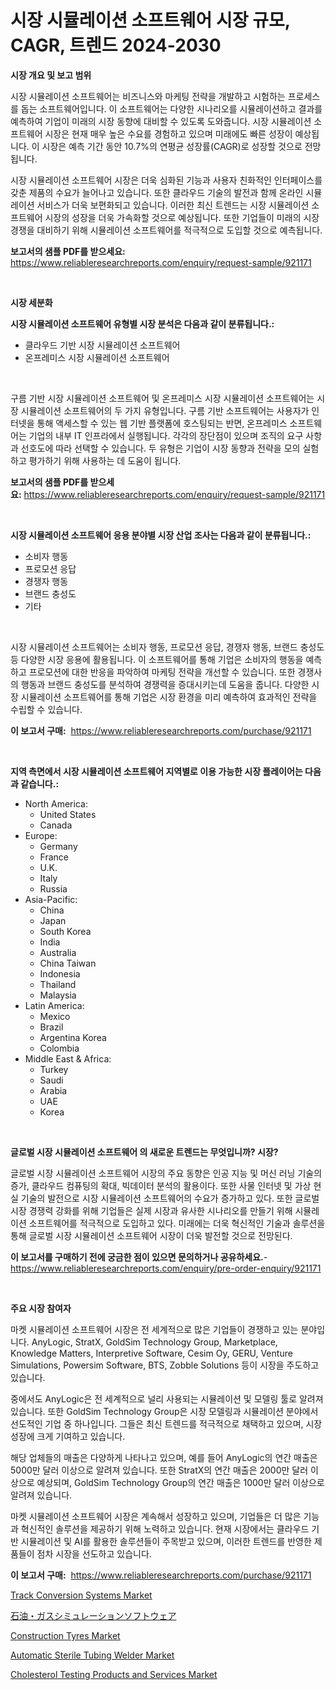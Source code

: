 <p><h1>시장 시뮬레이션 소프트웨어 시장 규모, CAGR, 트렌드 2024-2030</h1></p><p><strong>시장 개요 및 보고 범위</strong></p>
<p><p>시장 시뮬레이션 소프트웨어는 비즈니스와 마케팅 전략을 개발하고 시험하는 프로세스를 돕는 소프트웨어입니다. 이 소프트웨어는 다양한 시나리오를 시뮬레이션하고 결과를 예측하여 기업이 미래의 시장 동향에 대비할 수 있도록 도와줍니다. 시장 시뮬레이션 소프트웨어 시장은 현재 매우 높은 수요를 경험하고 있으며 미래에도 빠른 성장이 예상됩니다. 이 시장은 예측 기간 동안 10.7%의 연평균 성장률(CAGR)로 성장할 것으로 전망됩니다.</p><p>시장 시뮬레이션 소프트웨어 시장은 더욱 심화된 기능과 사용자 친화적인 인터페이스를 갖춘 제품의 수요가 늘어나고 있습니다. 또한 클라우드 기술의 발전과 함께 온라인 시뮬레이션 서비스가 더욱 보편화되고 있습니다. 이러한 최신 트렌드는 시장 시뮬레이션 소프트웨어 시장의 성장을 더욱 가속화할 것으로 예상됩니다. 또한 기업들이 미래의 시장 경쟁을 대비하기 위해 시뮬레이션 소프트웨어를 적극적으로 도입할 것으로 예측됩니다.</p></p>
<p><strong>보고서의 샘플 PDF를 받으세요:</strong> <a href="https://www.reliableresearchreports.com/enquiry/request-sample/921171">https://www.reliableresearchreports.com/enquiry/request-sample/921171</a></p>
<p>&nbsp;</p>
<p><strong>시장 세분화</strong></p>
<p><strong>시장 시뮬레이션 소프트웨어 유형별 시장 분석은 다음과 같이 분류됩니다.:</strong></p>
<p><ul><li>클라우드 기반 시장 시뮬레이션 소프트웨어</li><li>온프레미스 시장 시뮬레이션 소프트웨어</li></ul></p>
<p>&nbsp;</p>
<p><p>구름 기반 시장 시뮬레이션 소프트웨어 및 온프레미스 시장 시뮬레이션 소프트웨어는 시장 시뮬레이션 소프트웨어의 두 가지 유형입니다. 구름 기반 소프트웨어는 사용자가 인터넷을 통해 액세스할 수 있는 웹 기반 플랫폼에 호스팅되는 반면, 온프레미스 소프트웨어는 기업의 내부 IT 인프라에서 실행됩니다. 각각의 장단점이 있으며 조직의 요구 사항과 선호도에 따라 선택할 수 있습니다. 두 유형은 기업이 시장 동향과 전략을 모의 실험하고 평가하기 위해 사용하는 데 도움이 됩니다.</p></p>
<p><strong>보고서의 샘플 PDF를 받으세요:</strong>&nbsp;<a href="https://www.reliableresearchreports.com/enquiry/request-sample/921171">https://www.reliableresearchreports.com/enquiry/request-sample/921171</a></p>
<p>&nbsp;</p>
<p><strong> 시장 시뮬레이션 소프트웨어 응용 분야별 시장 산업 조사는 다음과 같이 분류됩니다.:</strong></p>
<p><ul><li>소비자 행동</li><li>프로모션 응답</li><li>경쟁자 행동</li><li>브랜드 충성도</li><li>기타</li></ul></p>
<p>&nbsp;</p>
<p><p>시장 시뮬레이션 소프트웨어는 소비자 행동, 프로모션 응답, 경쟁자 행동, 브랜드 충성도 등 다양한 시장 응용에 활용됩니다. 이 소프트웨어를 통해 기업은 소비자의 행동을 예측하고 프로모션에 대한 반응을 파악하여 마케팅 전략을 개선할 수 있습니다. 또한 경쟁사의 행동과 브랜드 충성도를 분석하여 경쟁력을 증대시키는데 도움을 줍니다. 다양한 시장 시뮬레이션 소프트웨어를 통해 기업은 시장 환경을 미리 예측하여 효과적인 전략을 수립할 수 있습니다.</p></p>
<p><strong>이 보고서 구매:</strong>&nbsp; <a href="https://www.reliableresearchreports.com/purchase/921171">https://www.reliableresearchreports.com/purchase/921171</a></p>
<p>&nbsp;</p>
<p><strong>지역 측면에서 시장 시뮬레이션 소프트웨어 지역별로 이용 가능한 시장 플레이어는 다음과 같습니다.:</strong></p>
<p><ul>
    <li>
        North America:
        <ul>
            <li>United States</li>
            <li>Canada</li>
        </ul>
    </li>
    <li>
        Europe:
        <ul>
            <li>Germany</li>
            <li>France</li>
            <li>U.K.</li>
            <li>Italy</li>
            <li>Russia</li>
        </ul>
    </li>
    <li>
        Asia-Pacific:
        <ul>
            <li>China</li>
            <li>Japan</li>
            <li>South Korea</li>
            <li>India</li>
            <li>Australia</li>
            <li>China Taiwan</li>
            <li>Indonesia</li>
            <li>Thailand</li>
            <li>Malaysia</li>
        </ul>
    </li>
    <li>
        Latin America:
        <ul>
            <li>Mexico</li>
            <li>Brazil</li>
            <li>Argentina Korea</li>
            <li>Colombia</li>
        </ul>
    </li>
    <li>
        Middle East & Africa:
        <ul>
            <li>Turkey</li>
            <li>Saudi</li>
            <li>Arabia</li>
            <li>UAE</li>
            <li>Korea</li>
        </ul>
    </li>
    </ul></p>
<p>&nbsp;</p>
<p><strong>글로벌 시장 시뮬레이션 소프트웨어 의 새로운 트렌드는 무엇입니까? 시장?</strong></p>
<p><p>글로벌 시장 시뮬레이션 소프트웨어 시장의 주요 동향은 인공 지능 및 머신 러닝 기술의 증가, 클라우드 컴퓨팅의 확대, 빅데이터 분석의 활용이다. 또한 사물 인터넷 및 가상 현실 기술의 발전으로 시장 시뮬레이션 소프트웨어의 수요가 증가하고 있다. 또한 글로벌 시장 경쟁력 강화를 위해 기업들은 실제 시장과 유사한 시나리오를 만들기 위해 시뮬레이션 소프트웨어를 적극적으로 도입하고 있다. 미래에는 더욱 혁신적인 기술과 솔루션을 통해 글로벌 시장 시뮬레이션 소프트웨어 시장이 더욱 발전할 것으로 전망된다.</p></p>
<p><strong>이 보고서를 구매하기 전에 궁금한 점이 있으면 문의하거나 공유하세요.</strong>- <a href="https://www.reliableresearchreports.com/enquiry/pre-order-enquiry/921171">https://www.reliableresearchreports.com/enquiry/pre-order-enquiry/921171</a></p>
<p>&nbsp;</p>
<p><strong>주요 시장 참여자</strong></p>
<p><p>마켓 시뮬레이션 소프트웨어 시장은 전 세계적으로 많은 기업들이 경쟁하고 있는 분야입니다. AnyLogic, StratX, GoldSim Technology Group, Marketplace, Knowledge Matters, Interpretive Software, Cesim Oy, GERU, Venture Simulations, Powersim Software, BTS, Zobble Solutions 등이 시장을 주도하고 있습니다.</p><p>중에서도 AnyLogic은 전 세계적으로 널리 사용되는 시뮬레이션 및 모델링 툴로 알려져 있습니다. 또한 GoldSim Technology Group은 시장 모델링과 시뮬레이션 분야에서 선도적인 기업 중 하나입니다. 그들은 최신 트렌드를 적극적으로 채택하고 있으며, 시장 성장에 크게 기여하고 있습니다.</p><p>해당 업체들의 매출은 다양하게 나타나고 있으며, 예를 들어 AnyLogic의 연간 매출은 5000만 달러 이상으로 알려져 있습니다. 또한 StratX의 연간 매출은 2000만 달러 이상으로 예상되며, GoldSim Technology Group의 연간 매출은 1000만 달러 이상으로 알려져 있습니다.</p><p>마켓 시뮬레이션 소프트웨어 시장은 계속해서 성장하고 있으며, 기업들은 더 많은 기능과 혁신적인 솔루션을 제공하기 위해 노력하고 있습니다. 현재 시장에서는 클라우드 기반 시뮬레이션 및 AI를 활용한 솔루션들이 주목받고 있으며, 이러한 트렌드를 반영한 제품들이 점차 시장을 선도하고 있습니다.</p></p>
<p><strong>이 보고서 구매:</strong>&nbsp;&nbsp;<a href="https://www.reliableresearchreports.com/purchase/921171">https://www.reliableresearchreports.com/purchase/921171</a></p>
<p><p><a href="https://github.com/Whitneyboyettebo9kiw7yr13/Market-Research-Report-List-1/blob/main/track-conversion-systems-market.md">Track Conversion Systems Market</a></p><p><a href="https://github.com/lababdou/Market-Research-Report-List-2/blob/main/1145029182040.md">石油・ガスシミュレーションソフトウェア</a></p><p><a href="https://github.com/PeterParrish5/Market-Research-Report-List-3/blob/main/construction-tyres-market.md">Construction Tyres Market</a></p><p><a href="https://issuu.com/reportprime-2/docs/automatic-sterile-tubing-welder-market-size-2030.p">Automatic Sterile Tubing Welder Market</a></p><p><a href="https://issuu.com/reportprime-2/docs/cholesterol-testing-products-and-services-market-s">Cholesterol Testing Products and Services Market</a></p></p>
